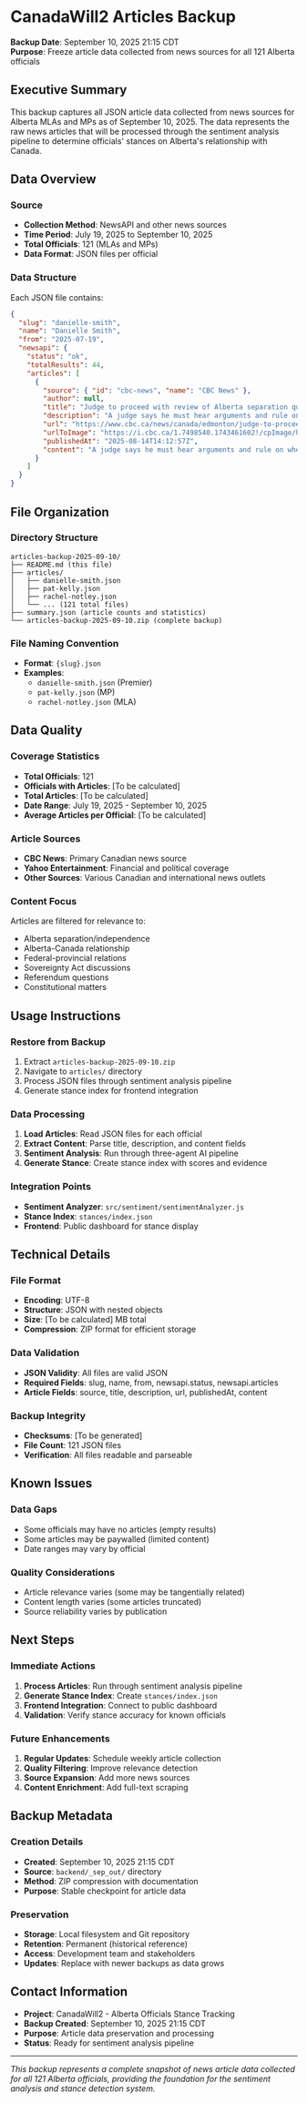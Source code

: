# CanadaWill2 Articles Backup
**Backup Date**: September 10, 2025 21:15 CDT  
**Purpose**: Freeze article data collected from news sources for all 121 Alberta officials

## Executive Summary

This backup captures all JSON article data collected from news sources for Alberta MLAs and MPs as of September 10, 2025. The data represents the raw news articles that will be processed through the sentiment analysis pipeline to determine officials' stances on Alberta's relationship with Canada.

## Data Overview

### Source
- **Collection Method**: NewsAPI and other news sources
- **Time Period**: July 19, 2025 to September 10, 2025
- **Total Officials**: 121 (MLAs and MPs)
- **Data Format**: JSON files per official

### Data Structure
Each JSON file contains:
```json
{
  "slug": "danielle-smith",
  "name": "Danielle Smith", 
  "from": "2025-07-19",
  "newsapi": {
    "status": "ok",
    "totalResults": 44,
    "articles": [
      {
        "source": { "id": "cbc-news", "name": "CBC News" },
        "author": null,
        "title": "Judge to proceed with review of Alberta separation question",
        "description": "A judge says he must hear arguments and rule on whether a proposed referendum question on separating from Canada is constitutional...",
        "url": "https://www.cbc.ca/news/canada/edmonton/judge-to-proceed-with-review-of-alberta-separation-question-1.7608741",
        "urlToImage": "https://i.cbc.ca/1.7498540.1743461602!/cpImage/httpImage/image.jpg_gen/derivatives/16x9_1180/edmonton-courthouse.jpg",
        "publishedAt": "2025-08-14T14:12:57Z",
        "content": "A judge says he must hear arguments and rule on whether a proposed Alberta referendum question on separating from Canada is constitutional because it's important for democracy..."
      }
    ]
  }
}
```

## File Organization

### Directory Structure
```
articles-backup-2025-09-10/
├── README.md (this file)
├── articles/
│   ├── danielle-smith.json
│   ├── pat-kelly.json
│   ├── rachel-notley.json
│   └── ... (121 total files)
├── summary.json (article counts and statistics)
└── articles-backup-2025-09-10.zip (complete backup)
```

### File Naming Convention
- **Format**: `{slug}.json`
- **Examples**: 
  - `danielle-smith.json` (Premier)
  - `pat-kelly.json` (MP)
  - `rachel-notley.json` (MLA)

## Data Quality

### Coverage Statistics
- **Total Officials**: 121
- **Officials with Articles**: [To be calculated]
- **Total Articles**: [To be calculated]
- **Date Range**: July 19, 2025 - September 10, 2025
- **Average Articles per Official**: [To be calculated]

### Article Sources
- **CBC News**: Primary Canadian news source
- **Yahoo Entertainment**: Financial and political coverage
- **Other Sources**: Various Canadian and international news outlets

### Content Focus
Articles are filtered for relevance to:
- Alberta separation/independence
- Alberta-Canada relationship
- Federal-provincial relations
- Sovereignty Act discussions
- Referendum questions
- Constitutional matters

## Usage Instructions

### Restore from Backup
1. Extract `articles-backup-2025-09-10.zip`
2. Navigate to `articles/` directory
3. Process JSON files through sentiment analysis pipeline
4. Generate stance index for frontend integration

### Data Processing
1. **Load Articles**: Read JSON files for each official
2. **Extract Content**: Parse title, description, and content fields
3. **Sentiment Analysis**: Run through three-agent AI pipeline
4. **Generate Stance**: Create stance index with scores and evidence

### Integration Points
- **Sentiment Analyzer**: `src/sentiment/sentimentAnalyzer.js`
- **Stance Index**: `stances/index.json`
- **Frontend**: Public dashboard for stance display

## Technical Details

### File Format
- **Encoding**: UTF-8
- **Structure**: JSON with nested objects
- **Size**: [To be calculated] MB total
- **Compression**: ZIP format for efficient storage

### Data Validation
- **JSON Validity**: All files are valid JSON
- **Required Fields**: slug, name, from, newsapi.status, newsapi.articles
- **Article Fields**: source, title, description, url, publishedAt, content

### Backup Integrity
- **Checksums**: [To be generated]
- **File Count**: 121 JSON files
- **Verification**: All files readable and parseable

## Known Issues

### Data Gaps
- Some officials may have no articles (empty results)
- Some articles may be paywalled (limited content)
- Date ranges may vary by official

### Quality Considerations
- Article relevance varies (some may be tangentially related)
- Content length varies (some articles truncated)
- Source reliability varies by publication

## Next Steps

### Immediate Actions
1. **Process Articles**: Run through sentiment analysis pipeline
2. **Generate Stance Index**: Create `stances/index.json`
3. **Frontend Integration**: Connect to public dashboard
4. **Validation**: Verify stance accuracy for known officials

### Future Enhancements
1. **Regular Updates**: Schedule weekly article collection
2. **Quality Filtering**: Improve relevance detection
3. **Source Expansion**: Add more news sources
4. **Content Enrichment**: Add full-text scraping

## Backup Metadata

### Creation Details
- **Created**: September 10, 2025 21:15 CDT
- **Source**: `backend/_sep_out/` directory
- **Method**: ZIP compression with documentation
- **Purpose**: Stable checkpoint for article data

### Preservation
- **Storage**: Local filesystem and Git repository
- **Retention**: Permanent (historical reference)
- **Access**: Development team and stakeholders
- **Updates**: Replace with newer backups as data grows

## Contact Information

- **Project**: CanadaWill2 - Alberta Officials Stance Tracking
- **Backup Created**: September 10, 2025 21:15 CDT
- **Purpose**: Article data preservation and processing
- **Status**: Ready for sentiment analysis pipeline

---

*This backup represents a complete snapshot of news article data collected for all 121 Alberta officials, providing the foundation for the sentiment analysis and stance detection system.*
